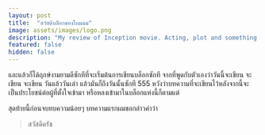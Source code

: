 ```yaml
---
layout: post
title:  "สวัสดีบล็อกของโผมมม"
image: assets/images/logo.png
description: "My review of Inception movie. Acting, plot and something else in this short description."
featured: false
hidden: false
---
```


และแล้วก็ได้ฤกษ์งามยามดีซักทีที่จะเริ่มต้นการเขียนบล็อกซักที จากที่พูดกับตัวเองว่าวันนี้จะเขียน จะเขียน จะเขียน วันแล้ววันเล่า แล้วมันก็ถึงวันนั้นซักที 555
หวังว่าบทความที่จะเขียนไว้หลังจากนี้จะเป็นประโยชน์ต่อผู้ที่ตั้งใจเข้ามา หรือหลงเข้ามาในบล็อกแห่งนี้ก็ตามแต่

สุดท้ายนี้ก่อนจบทบความน้อยๆ บทความแรกผมขอกล่าวคำว่า

> สวัสดีครัช
